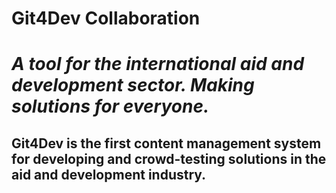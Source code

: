 # Git4Dev Collaboration
<h1> <i>A tool for the international aid and development sector. Making solutions for everyone. </i> </h1>
<h2>Git4Dev is the first content management system for developing and crowd-testing solutions in the aid and development industry.<h2>
